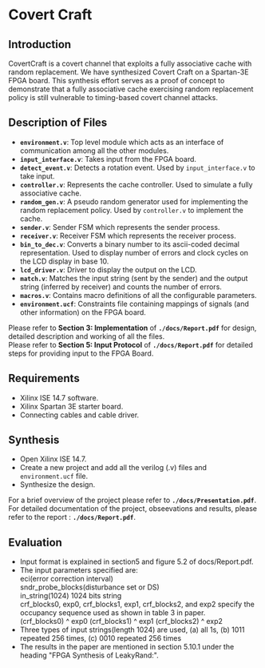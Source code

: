 # Covert Craft

## Introduction
CovertCraft is a covert channel that exploits a fully associative cache with random replacement. We have synthesized Covert Craft on a Spartan-3E FPGA board. This synthesis effort serves as a proof of concept to demonstrate that a fully associative cache exercising random replacement policy is still vulnerable to timing-based covert channel attacks.

## Description of Files
- **`environment.v`**: Top level module which acts as an interface of communication among all the other modules.
- **`input_interface.v`**: Takes input from the FPGA board.
- **`detect_event.v`**: Detects a rotation event. Used by `input_interface.v` to take input.
- **`controller.v`**: Represents the cache controller. Used to simulate a fully associative cache.
- **`random_gen.v`**: A pseudo random generator used for implementing the random replacement policy. Used by `controller.v` to implement the cache.
- **`sender.v`**: Sender FSM which represents the sender process.
- **`receiver.v`**: Receiver FSM which represents the receiver process.
- **`bin_to_dec.v`**: Converts a binary number to its ascii-coded decimal representation. Used to display number of errors and clock cycles on the LCD display in base 10. 
- **`lcd_driver.v`**: Driver to display the output on the LCD.
- **`match.v`**: Matches the input string (sent by the sender) and the output string (inferred by receiver) and counts the number of errors.
- **`macros.v`**: Contains macro definitions of all the configurable parameters. 
- **`environment.ucf`**: Constraints file containing mappings of signals (and other information) on the FPGA board.

Please refer to __Section 3: Implementation__ of **`./docs/Report.pdf`** for design, detailed description and working of all the files. <br>
Please refer to __Section 5: Input Protocol__ of **`./docs/Report.pdf`** for detailed steps for providing input to the FPGA Board. 

## Requirements
 - Xilinx ISE 14.7 software.
 - Xilinx Spartan 3E starter board.
 - Connecting cables and cable driver.

## Synthesis
 - Open Xilinx ISE 14.7.
 - Create a new project and add all the verilog (.v) files and `environment.ucf` file.
 - Synthesize the design.

For a brief overview of the project please refer to **`./docs/Presentation.pdf`**. <br>
For detailed documentation of the project, obseevations and results, please refer to the report : **`./docs/Report.pdf`**.

## Evaluation
- Input format is explained in section5 and figure 5.2 of docs/Report.pdf. </br>
- The input parameters specified are: </br>
  eci(error correction interval)  </br>
  sndr_probe_blocks(disturbance set or DS)  </br>
  in_string(1024) 1024 bits string  </br>
  crf_blocks0, exp0, crf_blocks1, exp1, crf_blocks2, and exp2 specify the occupancy sequence used as shown in table 3 in paper. </br>
  (crf_blocks0) ^ exp0  (crf_blocks1) ^ exp1  (crf_blocks2) ^ exp2
- Three types of input strings(length 1024) are used, (a) all 1s, (b) 1011 repeated 256 times, (c) 0010 repeated 256 times  </br>
- The results in the paper are mentioned in section 5.10.1 under the heading "FPGA Synthesis of LeakyRand:".
